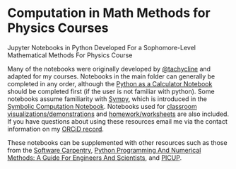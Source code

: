 # Computation in Math Methods for Physics Courses 
Jupyter Notebooks in Python Developed For a Sophomore-Level Mathematical Methods For Physics Course

Many of the notebooks were originally developed by [@tachycline](https://github.com/tachycline) and adapted for my courses. Notebooks in the main folder can generally be completed in any order, although the [Python as a Calculator Notebook](01_Python_Calculator.ipynb) should be completed first (if the user is not familiar with python). Some notebooks assume familiarity with [Sympy](https://www.sympy.org/), which is introduced in the [Symbolic Computation Notebook](01_Symbolic_Computation.ipynb). Notebooks used for [classroom visualizations/demonstrations](Class_Visualizations) and [homework/worksheets](Homework_Files) are also included. If you have questions about using these resources email me via the contact information on my [ORCiD record](https://orcid.org/0000-0002-5978-6840). 

These notebooks can be supplemented with other resources such as those from the [Software Carpentry](https://swcarpentry.github.io/python-novice-gapminder/), [Python Programming And Numerical Methods: A Guide For Engineers And Scientists](https://pythonnumericalmethods.studentorg.berkeley.edu/notebooks/Index.html), and [PICUP](https://www.compadre.org/picup/). 






